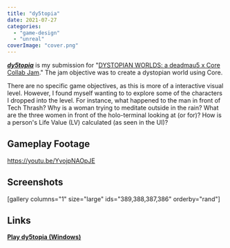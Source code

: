 ```yaml
---
title: "dy5topia"
date: 2021-07-27
categories: 
  - "game-design"
  - "unreal"
coverImage: "cover.png"
---
```


[_**dy5topia**_](https://www.coregames.com/games/7dd693/dy5topia) is my submission for "[DYSTOPIAN WORLDS: a deadmau5 x Core Collab Jam](https://deadmau5.coregames.com/)." The jam objective was to create a dystopian world using Core.

There are no specific game objectives, as this is more of a interactive visual level. However, I found myself wanting to to explore some of the characters I dropped into the level. For instance, what happened to the man in front of Tech Thrash? Why is a woman trying to meditate outside in the rain? What are the three women in front of the holo-terminal looking at (or for)? How is a person's Life Value (LV) calculated (as seen in the UI)?

## Gameplay Footage

https://youtu.be/YvojpNAOpJE

## Screenshots

\[gallery columns="1" size="large" ids="389,388,387,386" orderby="rand"\]

## Links

**[Play dy5topia (Windows)](https://www.coregames.com/games/7dd693/dy5topia)**
